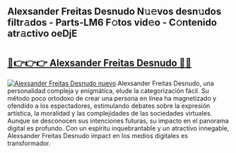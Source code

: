 ## Alexsander Freitas Desnudo N𝚞𝚎vos desn𝚞dos filtr𝚊dos - Parts-LM6 F𝚘tos vid𝚎o - C𝚘ntenido atr𝚊ctivo oeDjE

# <h2><a href="http://mbam3vw.tromn.icu/?c=Alexsander+Freitas+Desnudo">🔗👉👉👉 Alexsander Freitas Desnudo 🔗🔗</a></h2>

[![Alexsander Freitas Desnudo nuevo](https://i.imgur.com/pEAQMta.gif)](http://mbam3vw.tromn.icu/?c=Alexsander+Freitas+Desnudo)
Alexsander Freitas Desnudo, una personalidad compleja y enigmática, elude la categorización fácil. Su método poco ortodoxo de crear una persona en línea ha magnetizado y ofendido a los espectadores, estimulando debates sobre la expresión artística, la moralidad y las complejidades de las sociedades virtuales. Aunque se desconocen sus intenciones futuras, su impacto en el panorama digital es profundo. Con un espíritu inquebrantable y un atractivo innegable, Alexsander Freitas Desnudo impact en los medios digitales es transformador.
